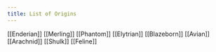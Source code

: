 ```yaml
---
title: List of Origins
---
```

[[Enderian]]
[[Merling]]
[[Phantom]]
[[Elytrian]]
[[Blazeborn]]
[[Avian]]
[[Arachnid]]
[[Shulk]]
[[Feline]]
